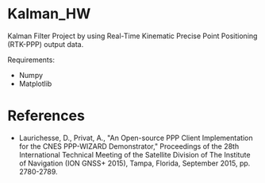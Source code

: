 # Kalman_HW

Kalman Filter Project by using Real-Time Kinematic Precise Point Positioning (RTK-PPP) output data.

Requirements:
- Numpy
- Matplotlib

# References

- Laurichesse, D., Privat, A., "An Open-source PPP Client Implementation for the CNES PPP-WIZARD Demonstrator," Proceedings of the 28th International Technical Meeting of the Satellite Division of The Institute of Navigation (ION GNSS+ 2015), Tampa, Florida, September 2015, pp. 2780-2789.

